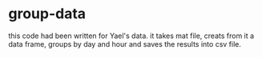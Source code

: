 # group-data
this code had been written for Yael's data.
it takes mat file, creats from it a data frame, groups by day and hour and saves the results into csv file.
